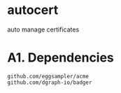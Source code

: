 # autocert
auto manage certificates

# A1. Dependencies

```text
github.com/eggsampler/acme
github.com/dgraph-io/badger
```
